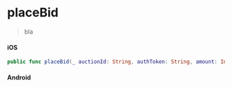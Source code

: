# placeBid

> bla

<!-- tabs:start -->

#### **iOS**

```swift
public func placeBid(_ auctionId: String, authToken: String, amount: Int, bidWinBidType: SBBidWinBidType) -> SBPromise<SBAuctionResponse>
```

#### **Android**

```kotlin
```

<!-- tabs:end -->